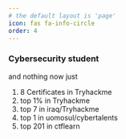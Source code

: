 ```yaml
---
# the default layout is 'page'
icon: fas fa-info-circle
order: 4
---
```

### Cybersecurity student
and nothing now just 
1. 8 Certificates in Tryhackme
2. top 1% in Tryhackme
3. top 7 in iraq/Tryhackme
4. top 1 in uomosul/cybertalents
5. top 201 in ctflearn  


